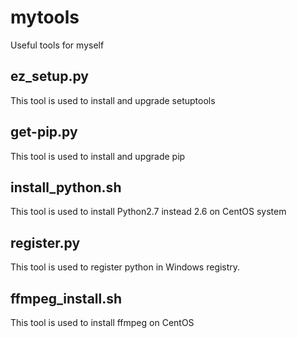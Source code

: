 # mytools
Useful tools for myself

## ez_setup.py
This tool is used to install and upgrade setuptools

## get-pip.py
This tool is used to install and upgrade pip

## install_python.sh
This tool is used to install Python2.7 instead 2.6 on CentOS system

## register.py
This tool is used to register python in Windows registry.

## ffmpeg_install.sh
This tool is used to install ffmpeg on CentOS
